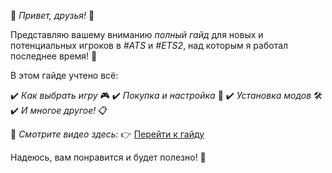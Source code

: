 🌟 *Привет, друзья!* 🌟

Представляю вашему вниманию *полный гайд* для новых и потенциальных игроков в *#ATS* и *#ETS2*, над которым я работал последнее время! 🚛

В этом гайде учтено всё:

✔️ *Как выбрать игру* 🎮
✔️ *Покупка и настройка* 🔧
✔️ *Установка модов* 🛠️
✔️ *И многое другое!* 📋

🎥 *Смотрите видео здесь:* 👉 [Перейти к гайду](https://youtu.be/Bc0-h5wpmIs)

Надеюсь, вам понравится и будет полезно! 🚀